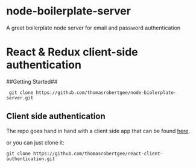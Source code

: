 # node-boilerplate-server
A great boilerplate node server for email and password authentication 

# React & Redux client-side authentication

##Getting Started##

` git clone https://github.com/thomasrobertgee/node-biolerplate-server.git`

## Client side authentication

The repo goes hand in hand with a client side app that can be found [here](https://github.com/thomasrobertgee/react-client-authentication).

or you can just clone it:

`git clone https://github.com/thomasrobertgee/react-client-authentication.git`
